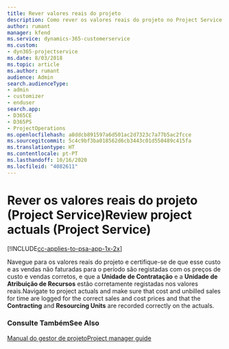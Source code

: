 ```yaml
---
title: Rever valores reais do projeto
description: Como rever os valores reais do projeto no Project Service
author: rumant
manager: kfend
ms.service: dynamics-365-customerservice
ms.custom:
- dyn365-projectservice
ms.date: 8/03/2018
ms.topic: article
ms.author: rumant
audience: Admin
search.audienceType:
- admin
- customizer
- enduser
search.app:
- D365CE
- D365PS
- ProjectOperations
ms.openlocfilehash: a8ddcb891597a6d501ac2d7323c7a77b5ac2fcce
ms.sourcegitcommit: 5c4c9bf3ba018562d6cb3443c01d550489c415fa
ms.translationtype: HT
ms.contentlocale: pt-PT
ms.lasthandoff: 10/16/2020
ms.locfileid: "4082611"
---
```

# <a name="review-project-actuals-project-service"></a><span data-ttu-id="ca545-103">Rever os valores reais do projeto (Project Service)</span><span class="sxs-lookup"><span data-stu-id="ca545-103">Review project actuals (Project Service)</span></span>

[!INCLUDE[cc-applies-to-psa-app-1x-2x](../includes/cc-applies-to-psa-app-1x-2x.md)]

<span data-ttu-id="ca545-104">Navegue para os valores reais do projeto e certifique-se de que esse custo e as vendas não faturadas para o período são registadas com os preços de custo e vendas corretos, e que a **Unidade de Contratação** e a **Unidade de Atribuição de Recursos** estão corretamente registadas nos valores reais.</span><span class="sxs-lookup"><span data-stu-id="ca545-104">Navigate to project actuals and make sure that cost and unbilled sales for time are logged for the correct sales and cost prices and that the **Contracting** and **Resourcing Units** are recorded correctly on the actuals.</span></span>  
  
### <a name="see-also"></a><span data-ttu-id="ca545-105">Consulte Também</span><span class="sxs-lookup"><span data-stu-id="ca545-105">See Also</span></span>  
 [<span data-ttu-id="ca545-106">Manual do gestor de projeto</span><span class="sxs-lookup"><span data-stu-id="ca545-106">Project manager guide</span></span>](../psa/project-manager-guide.md)
